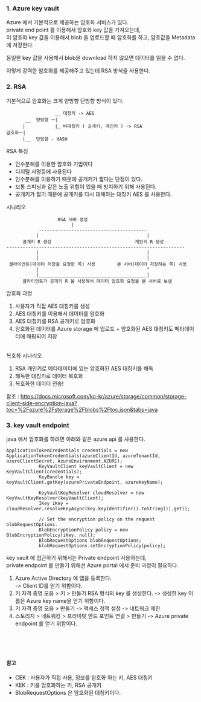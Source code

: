 
### 1. Azure key vault
Azure 에서 기본적으로 제공하는 암호화 서비스가 있다.   
private end point 를 이용해서 암호화 key 값을 가져오는데,    
이 암호화 key 값을 이용해서 blob 을 업로드할 때 암호화를 하고, 암호값을 Metadata 에 저장한다.   

동일한 key 값을 사용해서 blob을 download 하지 않으면 데이터를 읽을 수 없다.



이렇게 강력한 암호화를 제공해주고 있는데 RSA 방식을 사용한다.   

### 2. RSA
기본적으로 암호화는 크게 양방향 단방향 방식이 있다. 
```
                  __ 대칭키 -> AES
       __  양방향 ㅡ|
      |           |_ 비대칭키 ( 공개키, 개인키 ) -> RSA
암호화ㅡ|
      |__  단방향 - HASH
```
RSA 특징 
- 인수분해를 이용한 암호화 기법이다 
- 디지털 서명등에 사용된다
- 인수분해를 이용하기 때문에 공개키가 짧다는 단점이 있다.
- 보통 스피닝과 같은 노출 위험이 있을 때 방지하기 위해 사용된다.
- 공개키가 짧기 때문에 공개키를 다시 대체하는 대칭키 AES 를 사용한다.

시나리오

```
                   RSA 서버 생성
                        |
            ----------------------------------------
           |                                        |
      공개키 R 생성                               개인키 R 생성
------------------------------------------------------------------
           |                                        |
           |                                        |
 클라이언트(데이터 저장을 요청한 쪽) 사용        본 서버(데이터 저장하는 쪽) 사용
           |                                        ^
           |________________________________________|
      클라이언트가 공개키 R 을 사용해서 데이터 암호화 요청을 본 서버로 보냄

```
암호화 과정   
1. 사용자가 직접 AES 대칭키를 생성
2. AES 대칭키를 이용해서 데이터를 암호화
3. AES 대칭키를 RSA 공개키로 암호화
4. 암호화된 데이터를 Azure storage 에 업로드 + 암호화된 AES 대칭키도 메타데이터에 매핑되어 저장
<br/><br/>

복호화 시나리오
1. RSA 개인키로 메타데이터에 있는 암호화된 AES 대칭키를 해독
2. 해독한 대칭키로 데이터 복호화
3. 복호화한 데이터 전송!

참조 : https://docs.microsoft.com/ko-kr/azure/storage/common/storage-client-side-encryption-java?toc=%2Fazure%2Fstorage%2Fblobs%2Ftoc.json&tabs=java


### 3. key vault endpoint
java 에서 암호화를 하려면 아래와 같은 azure api 를 사용한다.
```
ApplicationTokenCredentials credentials = new ApplicationTokenCredentials(azureClientId, azureTenantId, azureClientSecret, AzureEnvironment.AZURE);
            KeyVaultClient keyVaultClient = new KeyVaultClient(credentials);
            KeyBundle key = keyVaultClient.getKey(azurePrivateEndpoint, azureKeyName);

            KeyVaultKeyResolver cloudResolver = new KeyVaultKeyResolver(keyVaultClient);
            IKey iKey = cloudResolver.resolveKeyAsync(key.keyIdentifier().toString()).get();

            // Set the encryption policy on the request blobRequestOptions.
            BlobEncryptionPolicy policy = new BlobEncryptionPolicy(iKey, null);
            BlobRequestOptions blobRequestOptions;
            blobRequestOptions.setEncryptionPolicy(policy);
```
key vault 에 접근하기 위해서는 Private endpoint 사용하는데,   
private endpoint 를 만들기 위해선 Azure portal 에서 준비 과정이 필요하다.

1. Azure Active Directory 에 앱을 등록한다.  
    -> Client ID를 얻기 위함이다.
2. 키 자격 증명 모음 > 키 > 만들기 RSA 형식의 key 를 생성한다.
    -> 생성한 key 이름은 Azure key name을 얻기 위함이다.
3. 키 자격 증명 모음 > 만들기
    -> 액세스 정책 설정
    -> 네트워크 제한
4. 스토리지 > 네트워킹 > 프라이빗 엔드 포인트 연결 > 만들기
    -> Azure private endpoint 를 얻기 위함이다.


<br/><br/><br/>


#### 참고  
- CEK : 사용자가 직접 사용, 정보를 암호화 하는 키, AES 대칭키
- KEK : 키를 암호화하는 키, RSA 공개키
- BlobRequestOptions 은 암호화된 대칭키이다.

